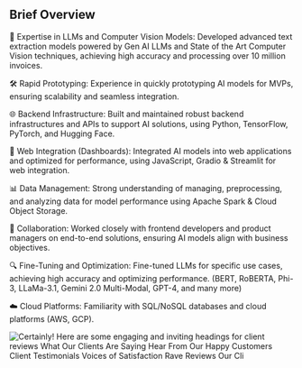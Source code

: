 ## Brief Overview

🚀 Expertise in LLMs and Computer Vision Models: Developed advanced text extraction models powered by Gen AI LLMs and State of the Art Computer Vision techniques, achieving high accuracy and processing over 10 million invoices.


🛠️ Rapid Prototyping: Experience in quickly prototyping AI models for MVPs, ensuring scalability and seamless integration.


🌐 Backend Infrastructure: Built and maintained robust backend infrastructures and APIs to support AI solutions, using Python, TensorFlow, PyTorch, and Hugging Face.


🌟 Web Integration (Dashboards): Integrated AI models into web applications and optimized for performance, using JavaScript, Gradio & Streamlit for web integration.


📊 Data Management: Strong understanding of managing, preprocessing, and analyzing data for model performance using Apache Spark & Cloud Object Storage.


🤝 Collaboration: Worked closely with frontend developers and product managers on end-to-end solutions, ensuring AI models align with business objectives.


🔍 Fine-Tuning and Optimization: Fine-tuned LLMs for specific use cases, achieving high accuracy and optimizing performance. (BERT, RoBERTA, Phi-3, LLaMa-3.1, Gemini 2.0 Multi-Modal, GPT-4, and many more)

☁️ Cloud Platforms: Familiarity with SQL/NoSQL databases and cloud platforms (AWS, GCP).

![Certainly! Here are some engaging and inviting headings for client reviews What Our Clients Are Saying Hear From Our Happy Customers Client Testimonials Voices of Satisfaction Rave Reviews Our Cli](https://github.com/user-attachments/assets/807d2564-a8a7-47df-b0bc-062745235f0a)


